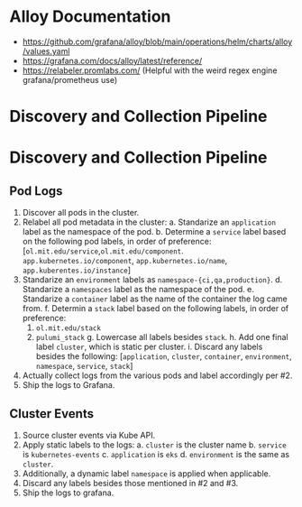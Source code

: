 # Alloy Documentation

- https://github.com/grafana/alloy/blob/main/operations/helm/charts/alloy/values.yaml
- https://grafana.com/docs/alloy/latest/reference/
- https://relabeler.promlabs.com/  (Helpful with the weird regex engine grafana/prometheus use)

# Discovery and Collection Pipeline

# Discovery and Collection Pipeline

## Pod Logs
1. Discover all pods in the cluster.
2. Relabel all pod metadata in the cluster:
  a. Standarize an `application` label as the namespace of the pod.
  b. Determine a `service` label based on the following pod labels, in order of preference: [`ol.mit.edu/service`,`ol.mit.edu/component`. `app.kubernetes.io/component`, `app.kubernetes.io/name`, `app.kuberentes.io/instance`]
1. Standarize an `environment` labels as `namespace-{ci,qa,production}`.
d. Standarize a `namespaces` label as the namespace of the pod.
  e. Standarize a `container` label as the name of the container the log came from.
  f. Determin a `stack` label based on the following labels, in order of preference:
    1. `ol.mit.edu/stack`
    2. `pulumi_stack`
  g. Lowercase all labels besides `stack`.
  h. Add one final label `cluster`, which is static per cluster.
  i. Discard any labels besides the following: [`application`, `cluster`, `container`, `environment`, `namespace`, `service`, `stack`]
3. Actually collect logs from the various pods and label accordingly per #2.
4. Ship the logs to Grafana.

## Cluster Events
1. Source cluster events via Kube API.
2. Apply static labels to the logs:
  a. `cluster` is the cluster name
  b. `service` is `kubernetes-events`
  c. `application` is `eks`
  d. `environment` is the same as `cluster`.
3. Additionally, a dynamic label `namespace` is applied when applicable.
4. Discard any labels besides those mentioned in #2 and #3.
4. Ship the logs to grafana.
